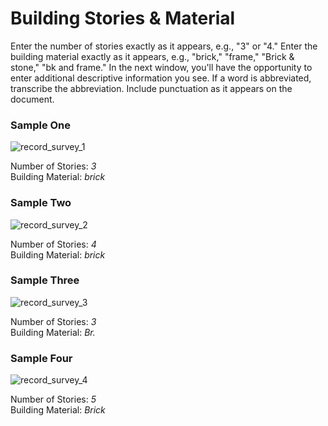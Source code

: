 # Building Stories & Material
<p>Enter the number of stories exactly as it appears, e.g., "3" or "4." Enter the building material exactly as it appears, e.g., "brick," "frame," "Brick & stone," "bk and frame." In the next window, you'll have the opportunity to enter additional descriptive information you see. If a word is abbreviated, transcribe the abbreviation. Include punctuation as it appears on the document.</p>
<div id="accordion-help-modal">
  <h3>Sample One</h3>
  <div class="modal-field-guide" >
    <img src="/images/t_survey_1.png" alt="record_survey_1">
    <p>Number of Stories: <em>3</em><br />
       Building Material: <em>brick</em><br />
  </div>
  <h3>Sample Two</h3>
  <div class="modal-field-guide" >
    <img src="/images/t_survey_2.png" alt="record_survey_2">
    <p>Number of Stories: <em>4</em><br />
       Building Material: <em>brick</em><br />
  </div>
  <h3>Sample Three</h3>
  <div class="modal-field-guide" >
    <img src="/images/t_survey_3.png" alt="record_survey_3">
    <p>Number of Stories: <em>3</em><br />
       Building Material: <em>Br.</em><br />
  </div>
  <h3>Sample Four</h3>
  <div class="modal-field-guide" >
    <img src="/images/t_survey_4.png" alt="record_survey_4">
    <p>Number of Stories: <em>5</em><br />
       Building Material: <em>Brick</em><br />
  </div>
</div>
